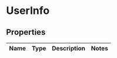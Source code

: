 
# UserInfo

## Properties
Name | Type | Description | Notes
------------ | ------------- | ------------- | -------------



